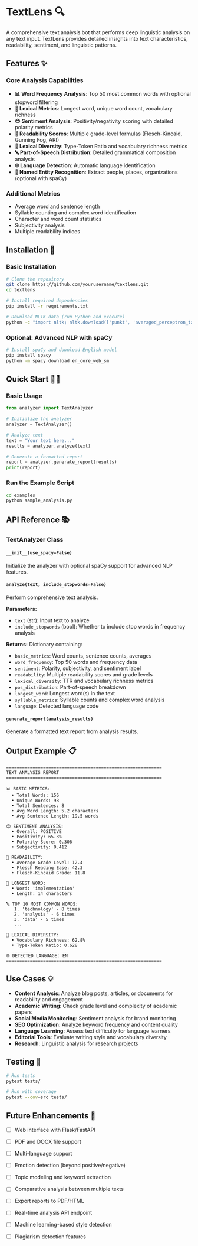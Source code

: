 # TextLens 🔍

A comprehensive text analysis bot that performs deep linguistic analysis on any text input. TextLens provides detailed insights into text characteristics, readability, sentiment, and linguistic patterns.

## Features ✨

### Core Analysis Capabilities
- **📊 Word Frequency Analysis**: Top 50 most common words with optional stopword filtering
- **📏 Lexical Metrics**: Longest word, unique word count, vocabulary richness
- **😊 Sentiment Analysis**: Positivity/negativity scoring with detailed polarity metrics
- **📖 Readability Scores**: Multiple grade-level formulas (Flesch-Kincaid, Gunning Fog, ARI)
- **🎨 Lexical Diversity**: Type-Token Ratio and vocabulary richness metrics
- **🔤 Part-of-Speech Distribution**: Detailed grammatical composition analysis
- **🌐 Language Detection**: Automatic language identification
- **📝 Named Entity Recognition**: Extract people, places, organizations (optional with spaCy)

### Additional Metrics
- Average word and sentence length
- Syllable counting and complex word identification
- Character and word count statistics
- Subjectivity analysis
- Multiple readability indices

## Installation 🚀

### Basic Installation
```bash
# Clone the repository
git clone https://github.com/yourusername/textlens.git
cd textlens

# Install required dependencies
pip install -r requirements.txt

# Download NLTK data (run Python and execute)
python -c "import nltk; nltk.download(['punkt', 'averaged_perceptron_tagger', 'stopwords', 'maxent_ne_chunker', 'words'])"
```

### Optional: Advanced NLP with spaCy
```bash
# Install spaCy and download English model
pip install spacy
python -m spacy download en_core_web_sm
```

## Quick Start 🏃‍♂️

### Basic Usage
```python
from analyzer import TextAnalyzer

# Initialize the analyzer
analyzer = TextAnalyzer()

# Analyze text
text = "Your text here..."
results = analyzer.analyze(text)

# Generate a formatted report
report = analyzer.generate_report(results)
print(report)
```

### Run the Example Script
```bash
cd examples
python sample_analysis.py
```

## API Reference 📚

### TextAnalyzer Class

#### `__init__(use_spacy=False)`
Initialize the analyzer with optional spaCy support for advanced NLP features.

#### `analyze(text, include_stopwords=False)`
Perform comprehensive text analysis.

**Parameters:**
- `text` (str): Input text to analyze
- `include_stopwords` (bool): Whether to include stop words in frequency analysis

**Returns:**
Dictionary containing:
- `basic_metrics`: Word counts, sentence counts, averages
- `word_frequency`: Top 50 words and frequency data
- `sentiment`: Polarity, subjectivity, and sentiment label
- `readability`: Multiple readability scores and grade levels
- `lexical_diversity`: TTR and vocabulary richness metrics
- `pos_distribution`: Part-of-speech breakdown
- `longest_word`: Longest word(s) in the text
- `syllable_metrics`: Syllable counts and complex word analysis
- `language`: Detected language code

#### `generate_report(analysis_results)`
Generate a formatted text report from analysis results.

## Output Example 📋

```
===========================================================
TEXT ANALYSIS REPORT
===========================================================

📊 BASIC METRICS:
  • Total Words: 156
  • Unique Words: 98
  • Total Sentences: 8
  • Avg Word Length: 5.2 characters
  • Avg Sentence Length: 19.5 words

😊 SENTIMENT ANALYSIS:
  • Overall: POSITIVE
  • Positivity: 65.3%
  • Polarity Score: 0.306
  • Subjectivity: 0.412

📖 READABILITY:
  • Average Grade Level: 12.4
  • Flesch Reading Ease: 42.3
  • Flesch-Kincaid Grade: 11.8

📏 LONGEST WORD:
  • Word: 'implementation'
  • Length: 14 characters

🔤 TOP 10 MOST COMMON WORDS:
   1. 'technology' - 8 times
   2. 'analysis' - 6 times
   3. 'data' - 5 times
   ...

🎨 LEXICAL DIVERSITY:
  • Vocabulary Richness: 62.8%
  • Type-Token Ratio: 0.628

🌐 DETECTED LANGUAGE: EN
===========================================================
```

## Use Cases 💡

- **Content Analysis**: Analyze blog posts, articles, or documents for readability and engagement
- **Academic Writing**: Check grade level and complexity of academic papers
- **Social Media Monitoring**: Sentiment analysis for brand monitoring
- **SEO Optimization**: Analyze keyword frequency and content quality
- **Language Learning**: Assess text difficulty for language learners
- **Editorial Tools**: Evaluate writing style and vocabulary diversity
- **Research**: Linguistic analysis for research projects

## Testing 🧪

```bash
# Run tests
pytest tests/

# Run with coverage
pytest --cov=src tests/
```


## Future Enhancements 🔮

- [ ] Web interface with Flask/FastAPI
- [ ] PDF and DOCX file support
- [ ] Multi-language support
- [ ] Emotion detection (beyond positive/negative)
- [ ] Topic modeling and keyword extraction
- [ ] Comparative analysis between multiple texts
- [ ] Export reports to PDF/HTML
- [ ] Real-time analysis API endpoint
- [ ] Machine learning-based style detection
- [ ] Plagiarism detection features


